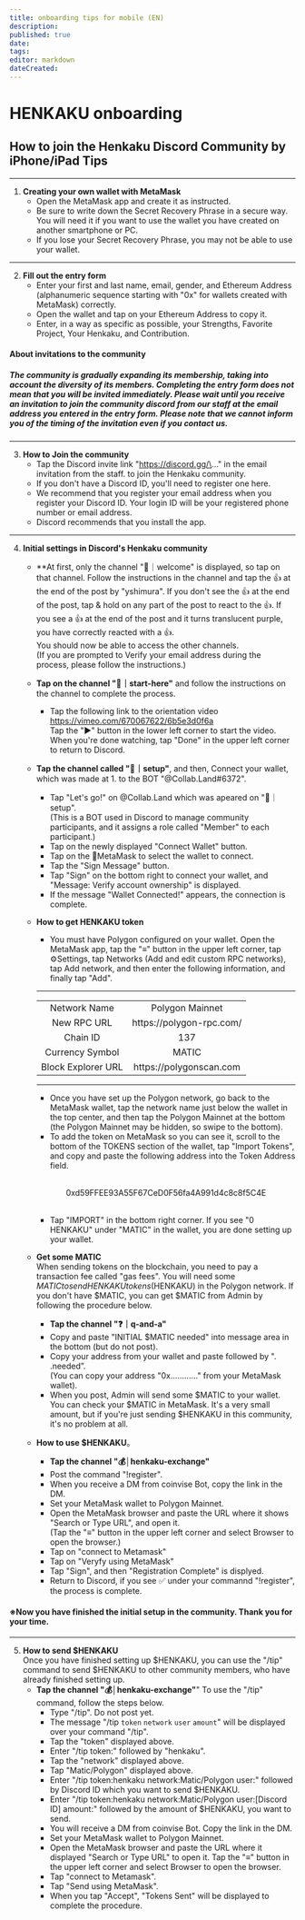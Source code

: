 ```yaml
---
title: onboarding tips for mobile (EN)
description:
published: true
date: 
tags:
editor: markdown
dateCreated: 
---
```


# **HENKAKU onboarding**  
## How to join the Henkaku Discord Community by iPhone/iPad **Tips**  

---
1. **Creating your own wallet with MetaMask**  
	- Open the MetaMask app and create it as instructed.
	- Be sure to write down the Secret Recovery Phrase in a secure way. You will need it if you want to use the wallet you have created on another smartphone or PC.
	- If you lose your Secret Recovery Phrase, you may not be able to use your wallet.  
---
2. **Fill out the entry form**  
	- Enter your first and last name, email, gender, and Ethereum Address (alphanumeric sequence starting with "0x" for wallets created with MetaMask) correctly.  
	- Open the wallet and tap on your Ethereum Address to copy it.  
	- Enter, in a way as specific as possible, your Strengths, Favorite Project, Your Henkaku, and Contribution.  

#### About invitations to the community  
##### The community is gradually expanding its membership, taking into account the diversity of its members. Completing the entry form does not mean that you will be invited immediately. Please wait until you receive an invitation to join the community discord from our staff at the email address you entered in the entry form. Please note that we cannot inform you of the timing of the invitation even if you contact us.  
---
3. **How to Join the community**  
	- Tap the Discord invite link "https://discord.gg/\..." in the email invitation from the staff. to join the Henkaku community.  
	- If you don't have a Discord ID, you'll need to register one here.   
	- We recommend that you register your email address when you register your Discord ID. Your login ID will be your registered phone number or email address.  
	- Discord recommends that you install the app.  
---
4. **Initial settings in Discord's Henkaku community**
	- **At first, only the channel "🤚｜welcome" is displayed, so tap on that channel. Follow the instructions in the channel and tap the 👍 at the end of the post by "yshimura". If you don't see the 👍 at the end of the post, tap & hold on any part of the post to react to the 👍. If you see a 👍 at the end of the post and it turns translucent purple, you have correctly reacted with a 👍.  
	You should now be able to access the other channels.  
  (If you are prompted to Verify your email address during the process, please follow the instructions.)  
	- **Tap on the channel "🚀｜start-here"** and follow the instructions on the channel to complete the process.
	  - Tap the following link to the orientation video  
		https://vimeo.com/670067622/6b5e3d0f6a  
		Tap the "▶️" button in the lower left corner to start the video.  
    When you're done watching, tap "Done" in the upper left corner to return to Discord.
	- **Tap the channel called "🦊｜setup"**, and then, Connect your wallet, which was made at 1. to the BOT "@Collab.Land#6372".
		- Tap "Let's go!" on @Collab.Land which was apeared on "🦊｜setup".  
		(This is a BOT used in Discord to manage community participants, and it assigns a role called "Member" to each participant.)  
		- Tap on the newly displayed "Connect Wallet" button.  
		- Tap on the 🦊MetaMask to select the wallet to connect.  
		- Tap the "Sign Message" button.  
		- Tap "Sign" on the bottom right to connect your wallet, and "Message: Verify account ownership" is displayed.  
		- If the message "Wallet Connected!" appears, the connection is complete.  
	- **How to get HENKAKU token**  
		- You must have Polygon configured on your wallet. Open the MetaMask app, tap the "≡" button in the upper left corner, tap ⚙Settings, tap Networks (Add and edit custom RPC networks), tap Add network, and then enter the following information, and finally tap "Add".  
		---

		<table align="center">
			<tr align="center" margin="5">
				<td>Network Name</td>
				<td>Polygon Mainnet</td>
			</tr>
			<tr align="center">
				<td>New RPC URL</td>
				<td>https://polygon-rpc.com/</td>
			</tr>
			<tr align="center">
				<td>Chain ID</td>
				<td>137</td>
			</tr>
			<tr align="center">
				<td>Currency Symbol</td>
				<td>MATIC</td>
			</tr>
			<tr align="center">
				<td>Block Explorer URL</td>
				<td>https://polygonscan.com</td>
			</tr>
		</table>  

		---  
		- Once you have set up the Polygon network, go back to the MetaMask wallet, tap the network name just below the wallet in the top center, and then tap the Polygon Mainnet at the bottom (the Polygon Mainnet may be hidden, so swipe to the bottom). 
		- To add the token on MetaMask so you can see it, scroll to the bottom of the TOKENS section of the wallet, tap "Import Tokens", and copy and paste the following address into the Token Address field. 
		
		<br>

		<p align="center">	 	<a>0xd59FFEE93A55F67CeD0F56fa4A991d4c8c8f5C4E</a> 
		</p>

		<br>

		- Tap "IMPORT" in the bottom right corner. If you see "0 HENKAKU" under "MATIC" in the wallet, you are done setting up your wallet.

	- **Get some MATIC**  
	When sending tokens on the blockchain, you need to pay a transaction fee called "gas fees". You will need some $MATIC to send HENKAKU tokens ($HENKAKU) in the Polygon network. If you don't have $MATIC, you can get $MATIC from Admin by following the procedure below.     
	  - **Tap the channel "❓｜q-and-a"**  
	  - Copy and paste "INITIAL \$MATIC needed" into message area in the bottom (but do not post).  
	  - Copy your address from your wallet and paste followed by ". .needed”.  
		(You can copy your address "0x............" from your MetaMask wallet).  
	  - When you post, Admin will send some $MATIC to your wallet. You can check your $MATIC in MetaMask. It's a very small amount, but if you're just sending $HENKAKU in this community, it's no problem at all.  
	- **How to use $HENKAKU**。
	  - **Tap the channel "💰│henkaku-exchange"**  
	  - Post the command "!register".
	  - When you receive a DM from coinvise Bot, copy the link in the DM.  
	  - Set your MetaMask wallet to Polygon Mainnet.
	  - Open the MetaMask browser and paste the URL where it shows "Search or Type URL", and open it.  
		(Tap the "≡" button in the upper left corner and select Browser to open the browser.)   
	  - Tap on "connect to Metamask"  
	  - Tap on "Veryfy using MetaMask"  
	  - Tap "Sign", and then "Registration Complete" is displyed.  
	  - Return to Discord, if you see ✅ under your commannd "!register", the process is complete.  
#### ※Now you have finished the initial setup in the community. Thank you for your time.  
---
5. **How to send $HENKAKU**  
	Once you have finished setting up $HENKAKU, you can use the "/tip" command to send $HENKAKU to other community members, who have already finished setting up.  
	- **Tap the channel "💰│henkaku-exchange"**"
	To use the "/tip" command, follow the steps below.
		- Type "/tip". Do not post yet.  
		- The message "/tip `token` `network` `user` `amount`" will be displayed over your command "/tip".  
		- Tap the "token" displayed above.  
		- Enter "/tip token:" followed by "henkaku".    
		- Tap the "network" displayed above.  
		- Tap "Matic/Polygon" displayed above.
		- Enter "/tip token:henkaku network:Matic/Polygon user:" followed by Discord ID which you want to send $HENKAKU.  
		- Enter "/tip token:henkaku network:Matic/Polygon user:\[Discord ID\] amount:" followed by the amount of $HENKAKU, you want to send.
	  - You will receive a DM from coinvise Bot. Copy the link in the DM.   
	  - Set your MetaMask wallet to Polygon Mainnet.  
	  - Open the MetaMask browser and paste the URL where it displayed "Search or Type URL" to open it. Tap the "≡" button in the upper left corner and select Browser to open the browser.  
	  - Tap "connect to Metamask".  
	  - Tap "Send using MetaMask".  
	  - When you tap "Accept", "Tokens Sent" will be displayed to complete the procedure.  
